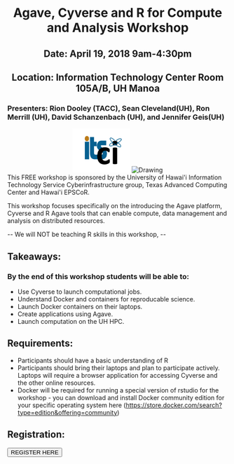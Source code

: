 <center><h1>Agave, Cyverse and R for Compute and Analysis Workshop</h1>
<h2>Date: April 19, 2018 9am-4:30pm</h2>
<h2>Location: Information Technology Center Room 105A/B, UH Manoa</h2></center>
<h3>Presenters: Rion Dooley (TACC), Sean Cleveland(UH), Ron Merrill (UH), David Schanzenbach (UH), and Jennifer Geis(UH)</h3>
<center>
<img src="img/ci-logo.png" alt="Drawing" style="height: 100px;"/>
<img src="http://www.hawaii.edu/epscor/wordpress/wp-content/uploads/2016/04/EPSCoR-Logo.placeholder200x65.png" alt="Drawing" style="height: 100px;"/>
</center>
This FREE workshop is sponsored by the University of Hawai'i Information Technology Service Cyberinfrastructure group, Texas Advanced Computing Center and Hawai'i EPSCoR.


This workshop focuses specifically on the introducing the Agave platform, Cyverse and R Agave tools that can enable compute, data management and analysis on distributed resources.

-- We will NOT be teaching R skills in this workshop, --

## Takeaways:

### By the end of this workshop students will be able to:
* Use Cyverse to launch computational jobs.
* Understand Docker and containers for reproducable science.
* Launch Docker containers on their laptops.
* Create applications using Agave.
* Launch computation on the UH HPC.


## Requirements:
* Participants should have a basic understanding of R
* Participants should bring their laptops and plan to participate actively. Laptops will require a browser application for accessing Cyverse and the other online resources.  
* Docker will be required for running a special version of rstudio for the workshop - you can download and install Docker community edition for your specific operating system here (https://store.docker.com/search?type=edition&offering=community)


## Registration:

<button name="button" onclick="https://docs.google.com/forms/d/1tPQ0Z6qQJnuD4hG-p2C1GincGzScaO11Q0MzbzbTMz8/prefill">REGISTER HERE</button>
